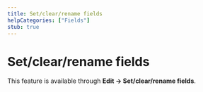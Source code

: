 ```yaml
---
title: Set/clear/rename fields
helpCategories: ["Fields"]
stub: true
---
```


# Set/clear/rename fields

This feature is available through **Edit -&gt; Set/clear/rename fields**.
